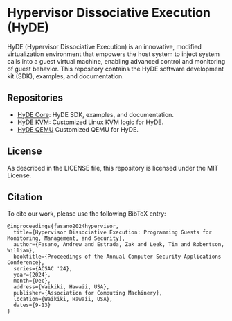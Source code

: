 # Hypervisor Dissociative Execution (HyDE)

HyDE (Hypervisor Dissociative Execution) is an innovative, modified virtualization environment that empowers the host system to inject system calls into a guest virtual machine, enabling advanced control and monitoring of guest behavior. This repository contains the HyDE software development kit (SDK), examples, and documentation.

## Repositories
- [HyDE Core](https://github.com/AndrewFasano/hyde-capabilities): HyDE SDK, examples, and documentation.
- [HyDE KVM](https://github.com/AndrewFasano/hyde-kvm): Customized Linux KVM logic for HyDE.
- [HyDE QEMU](https://github.com/AndrewFasano/hyde-qemu) Customized QEMU for HyDE.

## License
As described in the LICENSE file, this repository is licensed under the MIT License.

## Citation
To cite our work, please use the following BibTeX entry:

```
@inproceedings{fasano2024hypervisor,
  title={Hypervisor Dissociative Execution: Programming Guests for Monitoring, Management, and Security},
  author={Fasano, Andrew and Estrada, Zak and Leek, Tim and Robertson, William},
  booktitle={Proceedings of the Annual Computer Security Applications Conference},
  series={ACSAC '24},
  year={2024},
  month={Dec},
  address={Waikiki, Hawaii, USA},
  publisher={Association for Computing Machinery},
  location={Waikiki, Hawaii, USA},
  dates={9-13}
}
```